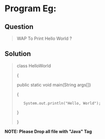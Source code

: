 # Program Eg: 

## Question
> WAP To Print Hello World ?

## Solution
> class HelloWorld
>
>{
>
>    public static void main(String args[])
>
>    {
>
>        System.out.println("Hello, World");
>
>    }
>
>}

**NOTE: Please Drop all file with "Java" Tag** 

